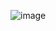 ![image](https://user-images.githubusercontent.com/68208476/227736606-47adf2e3-78a1-43dc-bb37-436b4f79e07b.png)
